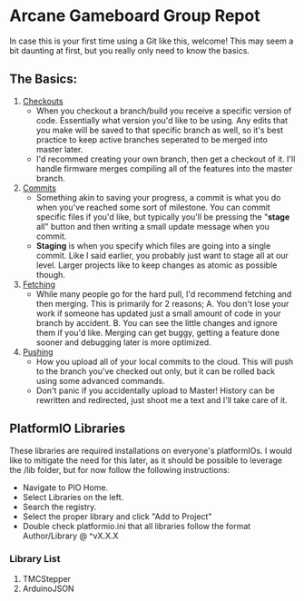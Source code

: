 # Arcane Gameboard Group Repot
In case this is your first time using a Git like this, welcome! This may seem a bit daunting at first, but you really only need to know the basics.

## The Basics:
1. [Checkouts](https://www.atlassian.com/git/tutorials/using-branches/git-checkout)
    - When you checkout a branch/build you receive a specific version of code. Essentially what version you'd like to be using. Any edits that you make will be saved to that specific branch as well, so it's best practice to keep active branches seperated to be merged into master later.
    - I'd recommed creating your own branch, then get a checkout of it. I'll handle firmware merges compiling all of the features into the master branch.
2. [Commits](https://www.atlassian.com/git/tutorials/saving-changes/git-commit)
    - Something akin to saving your progress, a commit is what you do when you've reached some sort of milestone. You can commit specific files if you'd like, but typically you'll be pressing the "**stage** all" button and then writing a small update message when you commit.
    - **Staging** is when you specify which files are going into a single commit. Like I said earlier, you probably just want to stage all at our level. Larger projects like to keep changes as atomic as possible though.
3. [Fetching](https://www.atlassian.com/git/tutorials/syncing/git-fetch)
    - While many people go for the hard pull, I'd recommend fetching and then merging. This is primarily for 2 reasons;
      A. You don't lose your work if someone has updated just a small amount of code in your branch by accident.
      B. You can see the little changes and ignore them if you'd like. Merging can get buggy, getting a feature done sooner and debugging later is more optimized.
4. [Pushing](https://www.atlassian.com/git/tutorials/syncing/git-push)
    - How you upload all of your local commits to the cloud. This will push to the branch you've checked out only, but it can be rolled back using some advanced commands.
    - Don't panic if you accidentally upload to Master! History can be rewritten and redirected, just shoot me a text and I'll take care of it.

## PlatformIO Libraries
These libraries are required installations on everyone's platformIOs. I would like to mitigate the need for this later, as it should be possible to leverage the /lib folder, but for now follow the following instructions:
- Navigate to PIO Home.
- Select Libraries on the left.
- Search the registry.
- Select the proper library and click "Add to Project"
- Double check platformio.ini that all libraries follow the format Author/Library @ ^vX.X.X

### Library List
1. TMCStepper
2. ArduinoJSON